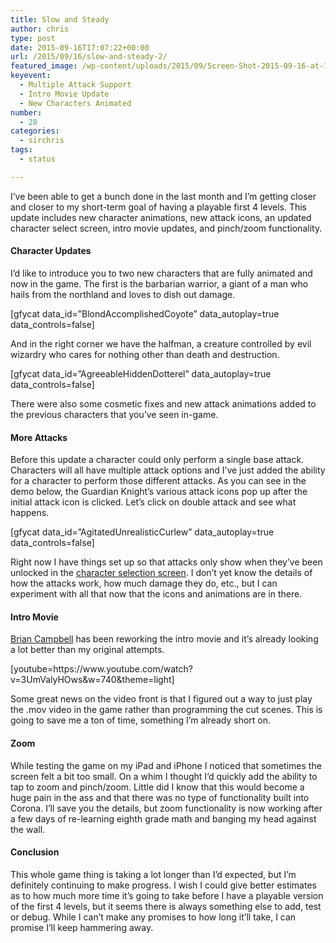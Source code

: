 ```yaml
---
title: Slow and Steady
author: chris
type: post
date: 2015-09-16T17:07:22+00:00
url: /2015/09/16/slow-and-steady-2/
featured_image: /wp-content/uploads/2015/09/Screen-Shot-2015-09-16-at-12.56.00-PM-3.png
keyevent:
  - Multiple Attack Support
  - Intro Movie Update
  - New Characters Animated
number:
  - 28
categories:
  - sirchris
tags:
  - status

---
```

I’ve been able to get a bunch done in the last month and I’m getting closer and closer to my short-term goal of having a playable first 4 levels. This update includes new character animations, new attack icons, an updated character select screen, intro movie updates, and pinch/zoom functionality.

<!--more-->

#### Character Updates

I’d like to introduce you to two new characters that are fully animated and now in the game. The first is the barbarian warrior, a giant of a man who hails from the northland and loves to dish out damage.

<div class="inlineimg">
  [gfycat data_id=&#8221;BlondAccomplishedCoyote&#8221; data_autoplay=true data_controls=false]
</div>

And in the right corner we have the halfman, a creature controlled by evil wizardry who cares for nothing other than death and destruction.

<div class="inlineimg">
  [gfycat data_id=&#8221;AgreeableHiddenDotterel&#8221; data_autoplay=true data_controls=false]
</div>

There were also some cosmetic fixes and new attack animations added to the previous characters that you’ve seen in-game.

#### More Attacks

Before this update a character could only perform a single base attack. Characters will all have multiple attack options and I’ve just added the ability for a character to perform those different attacks. As you can see in the demo below, the Guardian Knight’s various attack icons pop up after the initial attack icon is clicked. Let&#8217;s click on double attack and see what happens.

<div class="inlineimg">
  [gfycat data_id=&#8221;AgitatedUnrealisticCurlew&#8221; data_autoplay=true data_controls=false]
</div>

Right now I have things set up so that attacks only show when they’ve been unlocked in the [character selection screen][1]. I don’t yet know the details of how the attacks work, how much damage they do, etc., but I can experiment with all that now that the icons and animations are in there.

#### Intro Movie

[Brian Campbell][2] has been reworking the intro movie and it’s already looking a lot better than my original attempts.

<div class="inlineimg">
  [youtube=https://www.youtube.com/watch?v=3UmValyHOws&w=740&theme=light]
</div>

Some great news on the video front is that I figured out a way to just play the .mov video in the game rather than programming the cut scenes. This is going to save me a ton of time, something I’m already short on.

#### Zoom

While testing the game on my iPad and iPhone I noticed that sometimes the screen felt a bit too small. On a whim I thought I’d quickly add the ability to tap to zoom and pinch/zoom. Little did I know that this would become a huge pain in the ass and that there was no type of functionality built into Corona. I’ll save you the details, but zoom functionality is now working after a few days of re-learning eighth grade math and banging my head against the wall.

#### Conclusion

This whole game thing is taking a lot longer than I’d expected, but I’m definitely continuing to make progress. I wish I could give better estimates as to how much more time it’s going to take before I have a playable version of the first 4 levels, but it seems there is always something else to add, test or debug. While I can’t make any promises to how long it’ll take, I can promise I’ll keep hammering away.

 [1]: http://battleofbrothers.com/sirchris/character-creation
 [2]: http://secretpowers.com